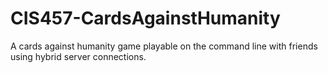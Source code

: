 # CIS457-CardsAgainstHumanity
A cards against humanity game playable on the command line with friends using hybrid server connections. 
